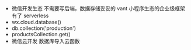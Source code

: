 - 微信开发生态
不需要写后端，数据存储妥妥的
vant 小程序生态的企业级框架有了
serverless  
- wx.cloud.database()
- db.collection('production')
- productsCollection.get()
- 微信云开发 数据库导入云函数

